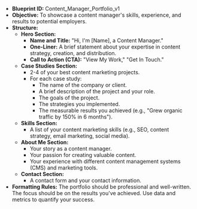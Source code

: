 * **Blueprint ID:** Content_Manager_Portfolio_v1
* **Objective:** To showcase a content manager's skills, experience, and results to potential employers.
* **Structure:**
  * **Hero Section:**
    * **Name and Title:** "Hi, I'm [Name], a Content Manager."
    * **One-Liner:** A brief statement about your expertise in content strategy, creation, and distribution.
    * **Call to Action (CTA):** "View My Work," "Get In Touch."
  * **Case Studies Section:**
    * 2-4 of your best content marketing projects.
    * For each case study:
      * The name of the company or client.
      * A brief description of the project and your role.
      * The goals of the project.
      * The strategies you implemented.
      * The measurable results you achieved (e.g., "Grew organic traffic by 150% in 6 months").
  * **Skills Section:**
    * A list of your content marketing skills (e.g., SEO, content strategy, email marketing, social media).
  * **About Me Section:**
    * Your story as a content manager.
    * Your passion for creating valuable content.
    * Your experience with different content management systems (CMS) and marketing tools.
  * **Contact Section:**
    * A contact form and your contact information.
* **Formatting Rules:** The portfolio should be professional and well-written. The focus should be on the results you've achieved. Use data and metrics to quantify your success.
